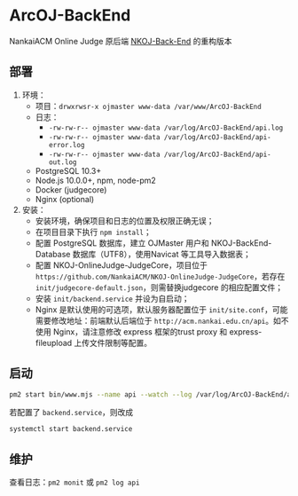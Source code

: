 # ArcOJ-BackEnd

NankaiACM Online Judge 原后端 [NKOJ-Back-End](https://github.com/NankaiACM/NKOJ-Back-End) 的重构版本

## 部署

1. 环境：
   - 项目：`drwxrwsr-x ojmaster www-data /var/www/ArcOJ-BackEnd`
   - 日志：
       - `-rw-rw-r-- ojmaster www-data /var/log/ArcOJ-BackEnd/api.log`
       - `-rw-rw-r-- ojmaster www-data /var/log/ArcOJ-BackEnd/api-error.log`
       - `-rw-rw-r-- ojmaster www-data /var/log/ArcOJ-BackEnd/api-out.log`
   - PostgreSQL 10.3+
   - Node.js 10.0.0+, npm, node-pm2
   - Docker (judgecore)
   - Nginx (optional)
2. 安装：
   - 安装环境，确保项目和日志的位置及权限正确无误；
   - 在项目目录下执行 `npm install`；
   - 配置 PostgreSQL 数据库，建立 OJMaster 用户和 NKOJ-BackEnd-Database 数据库（UTF8），使用Navicat 等工具导入数据表；
   - 配置 NKOJ-OnlineJudge-JudgeCore，项目位于 `https://github.com/NankaiACM/NKOJ-OnlineJudge-JudgeCore`，若存在 `init/judgecore-default.json`，则需替换judgecore 的相应配置文件；
   - 安装 `init/backend.service` 并设为自启动；
   - Nginx 是默认使用的可选项，默认服务器配置位于 `init/site.conf`，可能需要修改地址：前端默认后端位于 `http://acm.nankai.edu.cn/api`。如不使用 Nginx，请注意修改 express 框架的trust proxy 和 express-fileupload 上传文件限制等配置。

## 启动

```sh
pm2 start bin/www.mjs --name api --watch --log /var/log/ArcOJ-BackEnd/api.log --error /var/log/ArcOJ-BackEnd/api-error.log --output /var/log/ArcOJ-BackEnd/api-out.log
```

若配置了 `backend.service`，则改成

```sh
systemctl start backend.service
```

## 维护

查看日志：`pm2 monit` 或 `pm2 log api`
